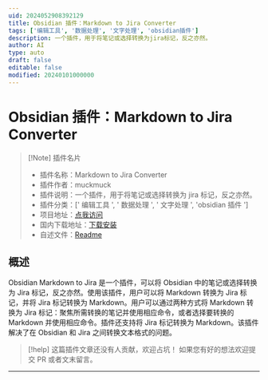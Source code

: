 ```yaml
---
uid: 2024052908392129
title: Obsidian 插件：Markdown to Jira Converter
tags: ['编辑工具', '数据处理', '文字处理', 'obsidian插件']
description: 一个插件，用于将笔记或选择转换为jira标记，反之亦然。
author: AI
type: auto
draft: false
editable: false
modified: 20240101000000
---
```


# Obsidian 插件：Markdown to Jira Converter

> [!Note] 插件名片
> - 插件名称：Markdown to Jira Converter
> - 插件作者：muckmuck
> - 插件说明：一个插件，用于将笔记或选择转换为 jira 标记，反之亦然。
> - 插件分类：[' 编辑工具 ', ' 数据处理 ', ' 文字处理 ', 'obsidian 插件 ']
> - 项目地址：[点我访问](https://github.com/muckmuck96/obsidian-md-to-jira)
> - 国内下载地址：[下载安装](https://pkmer.cn/products/plugin/pluginMarket/?obsidian-md-to-jira)
> - 自述文件：[Readme](https://ghproxy.net/https://raw.githubusercontent.com/muckmuck96/obsidian-md-to-jira/master/README.md)

## 概述

Obsidian Markdown to Jira 是一个插件，可以将 Obsidian 中的笔记或选择转换为 Jira 标记，反之亦然。使用该插件，用户可以将 Markdown 转换为 Jira 标记，并将 Jira 标记转换为 Markdown。用户可以通过两种方式将 Markdown 转换为 Jira 标记：聚焦所需转换的笔记并使用相应命令，或者选择要转换的 Markdown 并使用相应命令。插件还支持将 Jira 标记转换为 Markdown。该插件解决了在 Obsidian 和 Jira 之间转换文本格式的问题。

> [!help]
> 这篇插件文章还没有人贡献，欢迎占坑！
> 如果您有好的想法欢迎提交 PR 或者文末留言。

---



